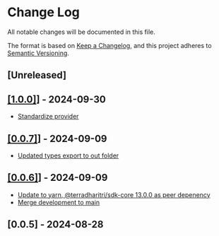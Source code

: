# Change Log

All notable changes will be documented in this file.

The format is based on [Keep a Changelog](https://keepachangelog.com/en/1.0.0/),
and this project adheres to [Semantic Versioning](https://semver.org/spec/v2.0.0.html).

## [Unreleased]

## [[1.0.0]](https://github.com/TerraDharitri/drt-js-sdk-metamask-provider/pull/5)] - 2024-09-30
- [Standardize provider](https://github.com/TerraDharitri/drt-js-sdk-metamask-provider/pull/5)

## [[0.0.7]](https://github.com/TerraDharitri/drt-js-sdk-metamask-provider/pull/4)] - 2024-09-09
- [Updated types export to out folder](https://github.com/TerraDharitri/drt-js-sdk-metamask-provider/pull/3)

## [[0.0.6]](https://github.com/TerraDharitri/drt-js-sdk-metamask-provider/pull/1)] - 2024-09-09
- [Update to yarn, @terradharitri/sdk-core 13.0.0 as peer depenency](https://github.com/TerraDharitri/drt-js-sdk-metamask-provider/pull/2)
- [Merge development to main](https://github.com/TerraDharitri/drt-js-sdk-metamask-provider/pull/1)

## [0.0.5] - 2024-08-28


